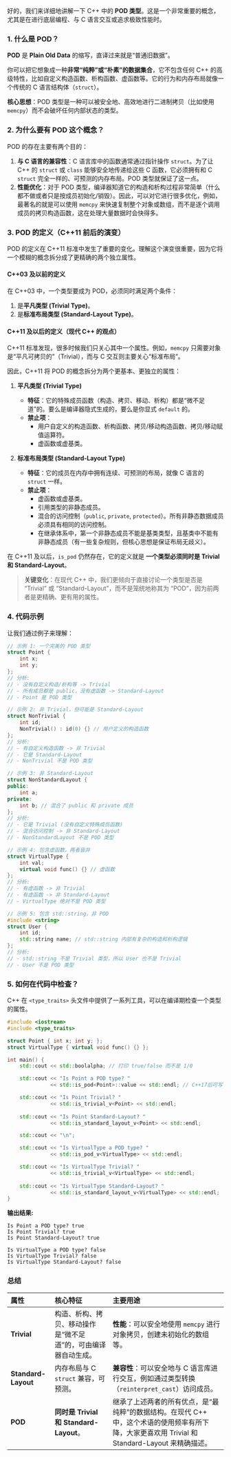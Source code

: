 好的，我们来详细地讲解一下 C++ 中的 **POD 类型**。这是一个非常重要的概念，尤其是在进行底层编程、与 C 语言交互或追求极致性能时。

### 1\. 什么是 POD？

**POD** 是 **Plain Old Data** 的缩写，直译过来就是“普通旧数据”。

你可以把它想象成一种**非常“纯粹”或“朴素”的数据集合**，它不包含任何 C++ 的高级特性，比如自定义构造函数、析构函数、虚函数等。它的行为和内存布局就像一个传统的 C 语言结构体（`struct`）。

**核心思想**：POD 类型是一种可以被安全地、高效地进行二进制拷贝（比如使用 `memcpy`）而不会破坏任何内部状态的类型。

### 2\. 为什么要有 POD 这个概念？

POD 的存在主要有两个目的：

1.  **与 C 语言的兼容性**：C 语言库中的函数通常通过指针操作 `struct`。为了让 C++ 的 `struct` 或 `class` 能够安全地传递给这些 C 函数，它必须拥有和 C `struct` 完全一样的、可预测的内存布局。POD 类型就保证了这一点。
2.  **性能优化**：对于 POD 类型，编译器知道它的构造和析构过程非常简单（什么都不做或者只是按成员初始化/销毁）。因此，可以对它进行很多优化，例如，最著名的就是可以使用 `memcpy` 来快速复制整个对象或数组，而不是逐个调用成员的拷贝构造函数，这在处理大量数据时会快得多。

### 3\. POD 的定义（C++11 前后的演变）

POD 的定义在 C++11 标准中发生了重要的变化。理解这个演变很重要，因为它将一个模糊的概念拆分成了更精确的两个独立属性。

#### C++03 及以前的定义

在 C++03 中，一个类型要成为 POD，必须同时满足两个条件：

1.  是**平凡类型 (Trivial Type)**。
2.  是**标准布局类型 (Standard-Layout Type)**。

#### C++11 及以后的定义（现代 C++ 的观点）

C++11 标准发现，很多时候我们只关心其中一个属性。例如，`memcpy` 只需要对象是“平凡可拷贝的”（Trivial），而与 C 交互则主要关心“标准布局”。

因此，C++11 将 POD 的概念拆分为两个更基本、更独立的属性：

1.  **平凡类型 (Trivial Type)**

      * **特征**：它的特殊成员函数（构造、拷贝、移动、析构）都是“微不足道”的。要么是编译器隐式生成的，要么是你显式 `default` 的。
      * **禁止项**：
          * 用户自定义的构造函数、析构函数、拷贝/移动构造函数、拷贝/移动赋值运算符。
          * 虚函数或虚基类。

2.  **标准布局类型 (Standard-Layout Type)**

      * **特征**：它的成员在内存中拥有连续、可预测的布局，就像 C 语言的 `struct` 一样。
      * **禁止项**：
          * 虚函数或虚基类。
          * 引用类型的非静态成员。
          * 混合的访问控制（`public`, `private`, `protected`）。所有非静态数据成员必须具有相同的访问控制。
          * 在继承体系中，第一个非静态成员不能是基类类型，且基类中不能有非静态成员（有一些复杂规则，但核心思想是保证布局无歧义）。

在 C++11 及以后，`is_pod` 仍然存在，它的定义就是 **一个类型必须同时是 Trivial 和 Standard-Layout**。

> **关键变化**：在现代 C++ 中，我们更倾向于直接讨论一个类型是否是 “Trivial” 或 “Standard-Layout”，而不是笼统地称其为 “POD”，因为前两者是更精确、更有用的属性。

### 4\. 代码示例

让我们通过例子来理解：

```cpp
// 示例 1: 一个完美的 POD 类型
struct Point {
    int x;
    int y;
};
// 分析:
// - 没有自定义构造/析构等 -> Trivial
// - 所有成员都是 public，没有虚函数 -> Standard-Layout
// - Point 是 POD 类型

// 示例 2: 非 Trivial，但可能是 Standard-Layout
struct NonTrivial {
    int id;
    NonTrivial() : id(0) {} // 用户定义的构造函数
};
// 分析:
// - 有自定义构造函数 -> 非 Trivial
// - 它是 Standard-Layout
// - NonTrivial 不是 POD 类型

// 示例 3: 非 Standard-Layout
struct NonStandardLayout {
public:
    int a;
private:
    int b; // 混合了 public 和 private 成员
};
// 分析:
// - 它是 Trivial (没有自定义特殊成员函数)
// - 混合访问控制 -> 非 Standard-Layout
// - NonStandardLayout 不是 POD 类型

// 示例 4: 包含虚函数，两者皆非
struct VirtualType {
    int val;
    virtual void func() {} // 虚函数
};
// 分析:
// - 有虚函数 -> 非 Trivial
// - 有虚函数 -> 非 Standard-Layout
// - VirtualType 绝对不是 POD 类型

// 示例 5: 包含 std::string，非 POD
#include <string>
struct User {
    int id;
    std::string name; // std::string 内部有复杂的构造和析构逻辑
};
// 分析:
// - std::string 不是 Trivial 类型，所以 User 也不是 Trivial
// - User 不是 POD 类型
```

### 5\. 如何在代码中检查？

C++ 在 `<type_traits>` 头文件中提供了一系列工具，可以在编译期检查一个类型的属性。

```cpp
#include <iostream>
#include <type_traits>

struct Point { int x; int y; };
struct VirtualType { virtual void func() {} };

int main() {
    std::cout << std::boolalpha; // 打印 true/false 而不是 1/0

    std::cout << "Is Point a POD type? " 
              << std::is_pod<Point>::value << std::endl; // C++17后可写 std::is_pod_v<Point>

    std::cout << "Is Point Trivial? " 
              << std::is_trivial_v<Point> << std::endl;
              
    std::cout << "Is Point Standard-Layout? " 
              << std::is_standard_layout_v<Point> << std::endl;

    std::cout << "\n";

    std::cout << "Is VirtualType a POD type? " 
              << std::is_pod_v<VirtualType> << std::endl;

    std::cout << "Is VirtualType Trivial? "
              << std::is_trivial_v<VirtualType> << std::endl;
              
    std::cout << "Is VirtualType Standard-Layout? "
              << std::is_standard_layout_v<VirtualType> << std::endl;
}
```

**输出结果:**

```
Is Point a POD type? true
Is Point Trivial? true
Is Point Standard-Layout? true

Is VirtualType a POD type? false
Is VirtualType Trivial? false
Is VirtualType Standard-Layout? false
```

### 总结

| 属性                  | 核心特征                               | 主要用途                                                                                     |
| :------------------ | :--------------------------------- | :--------------------------------------------------------------------------------------- |
| **Trivial**         | 构造、析构、拷贝、移动操作是“微不足道”的，可由编译器自动生成。   | **性能**：可以安全地使用 `memcpy` 进行对象拷贝，创建未初始化的数组等。                                               |
| **Standard-Layout** | 内存布局与 C `struct` 兼容，可预测。           | **兼容性**：可以安全地与 C 语言库进行交互，例如通过类型转换（`reinterpret_cast`）访问成员。                               |
| **POD**             | **同时是 Trivial 和 Standard-Layout**。 | 继承了上述两者的所有优点，是“最纯粹”的数据结构。在现代 C++ 中，这个术语的使用频率有所下降，大家更喜欢用 Trivial 和 Standard-Layout 来精确描述。 |